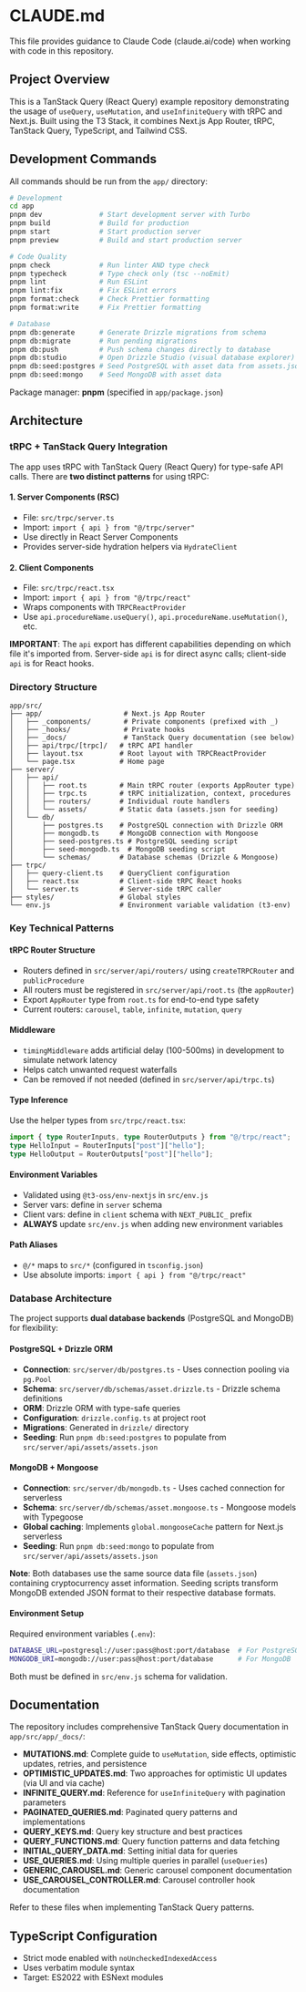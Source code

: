 # CLAUDE.md

This file provides guidance to Claude Code (claude.ai/code) when working with code in this repository.

## Project Overview

This is a TanStack Query (React Query) example repository demonstrating the usage of `useQuery`, `useMutation`, and `useInfiniteQuery` with tRPC and Next.js. Built using the T3 Stack, it combines Next.js App Router, tRPC, TanStack Query, TypeScript, and Tailwind CSS.

## Development Commands

All commands should be run from the `app/` directory:

```bash
# Development
cd app
pnpm dev              # Start development server with Turbo
pnpm build            # Build for production
pnpm start            # Start production server
pnpm preview          # Build and start production server

# Code Quality
pnpm check            # Run linter AND type check
pnpm typecheck        # Type check only (tsc --noEmit)
pnpm lint             # Run ESLint
pnpm lint:fix         # Fix ESLint errors
pnpm format:check     # Check Prettier formatting
pnpm format:write     # Fix Prettier formatting

# Database
pnpm db:generate      # Generate Drizzle migrations from schema
pnpm db:migrate       # Run pending migrations
pnpm db:push          # Push schema changes directly to database
pnpm db:studio        # Open Drizzle Studio (visual database explorer)
pnpm db:seed:postgres # Seed PostgreSQL with asset data from assets.json
pnpm db:seed:mongo    # Seed MongoDB with asset data
```

Package manager: **pnpm** (specified in `app/package.json`)

## Architecture

### tRPC + TanStack Query Integration

The app uses tRPC with TanStack Query (React Query) for type-safe API calls. There are **two distinct patterns** for using tRPC:

#### 1. Server Components (RSC)

- File: `src/trpc/server.ts`
- Import: `import { api } from "@/trpc/server"`
- Use directly in React Server Components
- Provides server-side hydration helpers via `HydrateClient`

#### 2. Client Components

- File: `src/trpc/react.tsx`
- Import: `import { api } from "@/trpc/react"`
- Wraps components with `TRPCReactProvider`
- Use `api.procedureName.useQuery()`, `api.procedureName.useMutation()`, etc.

**IMPORTANT**: The `api` export has different capabilities depending on which file it's imported from. Server-side `api` is for direct async calls; client-side `api` is for React hooks.

### Directory Structure

```
app/src/
├── app/                    # Next.js App Router
│   ├── _components/        # Private components (prefixed with _)
│   ├── _hooks/             # Private hooks
│   ├── _docs/              # TanStack Query documentation (see below)
│   ├── api/trpc/[trpc]/   # tRPC API handler
│   ├── layout.tsx         # Root layout with TRPCReactProvider
│   └── page.tsx           # Home page
├── server/
│   ├── api/
│   │   ├── root.ts        # Main tRPC router (exports AppRouter type)
│   │   ├── trpc.ts        # tRPC initialization, context, procedures
│   │   ├── routers/       # Individual route handlers
│   │   └── assets/        # Static data (assets.json for seeding)
│   └── db/
│       ├── postgres.ts    # PostgreSQL connection with Drizzle ORM
│       ├── mongodb.ts     # MongoDB connection with Mongoose
│       ├── seed-postgres.ts # PostgreSQL seeding script
│       ├── seed-mongodb.ts  # MongoDB seeding script
│       └── schemas/       # Database schemas (Drizzle & Mongoose)
├── trpc/
│   ├── query-client.ts    # QueryClient configuration
│   ├── react.tsx          # Client-side tRPC React hooks
│   └── server.ts          # Server-side tRPC caller
├── styles/                # Global styles
└── env.js                 # Environment variable validation (t3-env)
```

### Key Technical Patterns

#### tRPC Router Structure

- Routers defined in `src/server/api/routers/` using `createTRPCRouter` and `publicProcedure`
- All routers must be registered in `src/server/api/root.ts` (the `appRouter`)
- Export `AppRouter` type from `root.ts` for end-to-end type safety
- Current routers: `carousel`, `table`, `infinite`, `mutation`, `query`

#### Middleware

- `timingMiddleware` adds artificial delay (100-500ms) in development to simulate network latency
- Helps catch unwanted request waterfalls
- Can be removed if not needed (defined in `src/server/api/trpc.ts`)

#### Type Inference

Use the helper types from `src/trpc/react.tsx`:

```typescript
import { type RouterInputs, type RouterOutputs } from "@/trpc/react";
type HelloInput = RouterInputs["post"]["hello"];
type HelloOutput = RouterOutputs["post"]["hello"];
```

#### Environment Variables

- Validated using `@t3-oss/env-nextjs` in `src/env.js`
- Server vars: define in `server` schema
- Client vars: define in `client` schema with `NEXT_PUBLIC_` prefix
- **ALWAYS** update `src/env.js` when adding new environment variables

#### Path Aliases

- `@/*` maps to `src/*` (configured in `tsconfig.json`)
- Use absolute imports: `import { api } from "@/trpc/react"`

### Database Architecture

The project supports **dual database backends** (PostgreSQL and MongoDB) for flexibility:

#### PostgreSQL + Drizzle ORM

- **Connection**: `src/server/db/postgres.ts` - Uses connection pooling via `pg.Pool`
- **Schema**: `src/server/db/schemas/asset.drizzle.ts` - Drizzle schema definitions
- **ORM**: Drizzle ORM with type-safe queries
- **Configuration**: `drizzle.config.ts` at project root
- **Migrations**: Generated in `drizzle/` directory
- **Seeding**: Run `pnpm db:seed:postgres` to populate from `src/server/api/assets/assets.json`

#### MongoDB + Mongoose

- **Connection**: `src/server/db/mongodb.ts` - Uses cached connection for serverless
- **Schema**: `src/server/db/schemas/asset.mongoose.ts` - Mongoose models with Typegoose
- **Global caching**: Implements `global.mongooseCache` pattern for Next.js serverless
- **Seeding**: Run `pnpm db:seed:mongo` to populate from `src/server/api/assets/assets.json`

**Note**: Both databases use the same source data file (`assets.json`) containing cryptocurrency asset information. Seeding scripts transform MongoDB extended JSON format to their respective database formats.

#### Environment Setup

Required environment variables (`.env`):

```bash
DATABASE_URL=postgresql://user:pass@host:port/database  # For PostgreSQL
MONGODB_URI=mongodb://user:pass@host:port/database      # For MongoDB
```

Both must be defined in `src/env.js` schema for validation.

## Documentation

The repository includes comprehensive TanStack Query documentation in `app/src/app/_docs/`:

- **MUTATIONS.md**: Complete guide to `useMutation`, side effects, optimistic updates, retries, and persistence
- **OPTIMISTIC_UPDATES.md**: Two approaches for optimistic UI updates (via UI and via cache)
- **INFINITE_QUERY.md**: Reference for `useInfiniteQuery` with pagination parameters
- **PAGINATED_QUERIES.md**: Paginated query patterns and implementations
- **QUERY_KEYS.md**: Query key structure and best practices
- **QUERY_FUNCTIONS.md**: Query function patterns and data fetching
- **INITIAL_QUERY_DATA.md**: Setting initial data for queries
- **USE_QUERIES.md**: Using multiple queries in parallel (`useQueries`)
- **GENERIC_CAROUSEL.md**: Generic carousel component documentation
- **USE_CAROUSEL_CONTROLLER.md**: Carousel controller hook documentation

Refer to these files when implementing TanStack Query patterns.

## TypeScript Configuration

- Strict mode enabled with `noUncheckedIndexedAccess`
- Uses verbatim module syntax
- Target: ES2022 with ESNext modules
